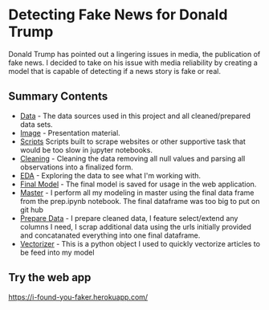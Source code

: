 # Detecting Fake News for Donald Trump
Donald Trump has pointed out a lingering issues in media, the publication of fake news. I decided to take on his issue with media reliability by creating a model that is capable of detecting if a news story is fake or real.

## Summary Contents
* [Data](https://github.com/LaurentStar/Cap-Stone/tree/master/data) - The data sources used in this project and all cleaned/prepared data sets.
* [Image](https://github.com/LaurentStar/Cap-Stone/tree/master/image) - Presentation material.
* [Scripts](https://github.com/LaurentStar/Cap-Stone/tree/master/scripts) Scripts built to scrape websites or other supportive task that would be too slow in jupyter notebooks.
* [Cleaning](https://github.com/LaurentStar/Cap-Stone/blob/master/cleaning.ipynb) - Cleaning the data removing all null values and parsing all observations into a finalized form.
* [EDA](https://github.com/LaurentStar/Cap-Stone/blob/master/exploratory_data_analysis.ipynb) - Exploring the data to see what I'm working with.
* [Final Model](https://github.com/LaurentStar/Cap-Stone/blob/master/final_model.pkl) - The final model is saved for usage in the web application. 
* [Master](https://github.com/LaurentStar/Cap-Stone/blob/master/master.ipynb) - I perform all my modeling in master using the final data frame from the prep.ipynb notebook. The final dataframe was too big to put on git hub
* [Prepare Data](https://github.com/LaurentStar/Cap-Stone/blob/master/prep.ipynb) - I prepare cleaned data, I feature select/extend any columns I need, I scrap additional data using the urls initially provided and concatanated everything into one final dataframe.
* [Vectorizer](https://github.com/LaurentStar/Cap-Stone/blob/master/vectorizer.pkl) - This is a python object I used to quickly vectorize articles to be feed into my model




## Try the web app
https://i-found-you-faker.herokuapp.com/

